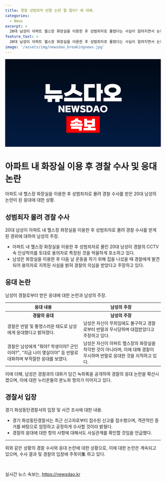 ```yaml
---
title: 경찰 성범죄자 반말 논란 뭘 떨어? 에 대해.
categories:
  - News
excerpt: >
  20대 남성이 아파트 헬스장 화장실을 이용한 후 성범죄자로 몰렸다는 사실이 알려지면서 논란이 되고 있다. 해당 남성은 경찰의 부적절한 대응을 녹취록으로 공개하며 불만을 호소했고, 누리꾼들도 이에 분노를 토로하고 있다. 화성동탄경찰서는 입장문을 통해 관련 사건을 엄정하게 조사하겠다고 밝혔으며, 이에 대한 관심이 높아지고 있다. #헬스장화장실 #성범죄자취급 #통탄아파트 #경찰반말
feature_text: >
  20대 남성이 아파트 헬스장 화장실을 이용한 후 성범죄자로 몰렸다는 사실이 알려지면서 논란이 되고 있다. 해당 남성은 경찰의 부적절한 대응을 녹취록으로 공개하며 불만을 호소했고, 누리꾼들도 이에 분노를 토로하고 있다. 화성동탄경찰서는 입장문을 통해 관련 사건을 엄정하게 조사하겠다고 밝혔으며, 이에 대한 관심이 높아지고 있다. #헬스장화장실 #성범죄자취급 #통탄아파트 #경찰반말
image: '/assets/img/newsdao_breakingnews.jpg'
---
```


<p><img src="/assets/img/newsdao_breakingnews.jpg" alt="pcversion 속보" /></p>

<h1 data-ke-size="size26">아파트 내 화장실 이용 후 경찰 수사 및 응대 논란</h1>

<p data-ke-size="size16">아파트 내 헬스장 화장실을 이용한 후 성범죄자로 몰려 경찰 수사를 받은 20대 남성의 논란이 된 응대에 대한 상황.</p>

<h2 data-ke-size="size26">성범죄자 몰려 경찰 수사</h2>

<p data-ke-size="size16">20대 남성이 아파트 내 헬스장 화장실을 이용한 후 성범죄자로 몰려 경찰 수사를 받게 된 경위에 대하여 남성의 주장.</p>

<ul>
<li>아파트 내 헬스장 화장실을 이용한 후 성범죄자로 몰린 20대 남성이 경찰의 CCTV 속 인상착의를 토대로 용의자로 특정된 것을 억울하게 호소하고 있다.</li>
<li>남성은 화장실을 이용한 후 다음 날 운동을 하기 위해 집을 나섰을 때 경찰에게 발견되어 용의자로 지목된 사실을 밝혀 경찰의 의심을 받았다고 주장하고 있다.</li>
</ul>

<h2 data-ke-size="size26">응대 논란</h2>

<p data-ke-size="size16">남성이 경찰로부터 받은 응대에 대한 논란과 남성의 주장.</p>

<table>
<thead>
    <tr>
        <th><b>응대 내용</b></th>
        <th><b>남성의 주장</b></th>
    </tr>
</thead>
<tbody>
    <tr>
        <td style="text-align: center; height: 17px;"><b>경찰의 응대</b></td>
        <td style="text-align: center; height: 17px;"><b>남성의 주장</b></td>
    </tr>
    <tr>
        <td>경찰은 반말 및 퉁명스러운 태도로 남성에게 응대했다고 밝혀졌다.</td>
        <td>남성은 자신이 무죄임에도 불구하고 경찰로부터 반말과 무시당하며 대접받았다고 주장하고 있다.</td>
    </tr>
    <tr>
        <td>경찰은 남성에게 "뭐야? 학생이야? 군인이야?", "지금 나이 몇살이야" 등 반말로 대화하며 부적절한 응대를 보였다.</td>
        <td>남성은 자신이 아파트 헬스장의 화장실을 착각한 것이 아니라며, 이에 대해 경찰이 무시하며 반말로 응대한 것을 지적하고 있다.</td>
    </tr>
</tbody>
</table>

<p data-ke-size="size16">이에 더해, 남성은 경찰과의 대화가 담긴 녹취록을 공개하여 경찰의 응대 논란을 확산시켰으며, 이에 대한 누리꾼들의 분노와 항의가 이어지고 있다.</p>

<h2 data-ke-size="size26">경찰서 입장</h2>

<p data-ke-size="size16">경기 화성동탄경찰서의 입장 및 사건 조사에 대한 내용.</p>

<ul>
    <li>경기 화성동탄경찰서는 최근 신고자로부터 접수된 신고를 접수했으며, 객관적인 증거를 바탕으로 엄정하고 공정하게 수사할 것이라 밝혔다.</li>
    <li>경찰의 응대에 대한 항의 사항에 대해서도 사실관계를 확인할 것임을 언급했다.</li>
</ul>

<hr>

<p data-ke-size="size16">위와 같은 상황의 경찰 수사와 응대 논란에 대한 상황으로, 이에 대한 논란은 계속되고 있으며, 수사 결과 및 경찰의 입장에 주목이集 하고 있다.</p>

<p data-ke-size="size16">&nbsp;</p>
실시간 뉴스 속보는, <a href="https://newsdao.kr" rel="dofollow">https://newsdao.kr</a>


